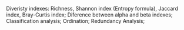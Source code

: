 Diveristy indexes: Richness, Shannon index (Entropy formula), Jaccard index, Bray-Curtis index; Diference between alpha and beta indexes; Classification analysis; Ordination; Redundancy Analysis;
